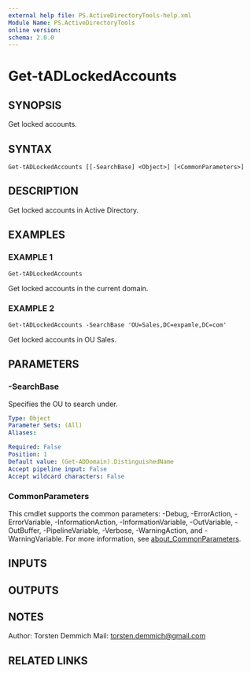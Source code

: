 ```yaml
---
external help file: PS.ActiveDirectoryTools-help.xml
Module Name: PS.ActiveDirectoryTools
online version:
schema: 2.0.0
---
```


# Get-tADLockedAccounts

## SYNOPSIS
Get locked accounts.

## SYNTAX

```
Get-tADLockedAccounts [[-SearchBase] <Object>] [<CommonParameters>]
```

## DESCRIPTION
Get locked accounts in Active Directory.

## EXAMPLES

### EXAMPLE 1
```
Get-tADLockedAccounts
```

Get locked accounts in the current domain.

### EXAMPLE 2
```
Get-tADLockedAccounts -SearchBase 'OU=Sales,DC=expamle,DC=com'
```

Get locked accounts in OU Sales.

## PARAMETERS

### -SearchBase
Specifies the OU to search under.

```yaml
Type: Object
Parameter Sets: (All)
Aliases:

Required: False
Position: 1
Default value: (Get-ADDomain).DistinguishedName
Accept pipeline input: False
Accept wildcard characters: False
```

### CommonParameters
This cmdlet supports the common parameters: -Debug, -ErrorAction, -ErrorVariable, -InformationAction, -InformationVariable, -OutVariable, -OutBuffer, -PipelineVariable, -Verbose, -WarningAction, and -WarningVariable. For more information, see [about_CommonParameters](http://go.microsoft.com/fwlink/?LinkID=113216).

## INPUTS

## OUTPUTS

## NOTES
Author: Torsten Demmich
Mail:   torsten.demmich@gmail.com

## RELATED LINKS
